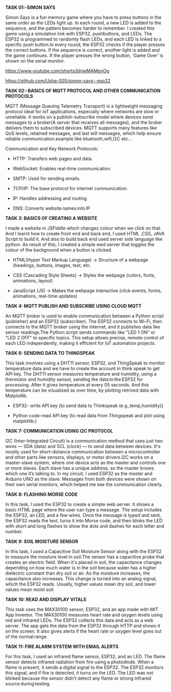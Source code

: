 **TASK 01:-SIMON SAYS** 

Simon Says is a fun memory game where you have  to press buttons in the same order as the LEDs light up. In each round, a new LED is added to the sequence, and the pattern becomes harder to remember. I created this game using a simulation link with ESP32, pushbuttons, and LEDs. The ESP32 is programmed to randomly flash LEDs, and each LED is linked to a specific push button.In every round, the ESP32 checks if the player presses the correct buttons. If the sequence is correct, another light is added and the game continues. 
If the player presses the wrong button, ‘Game Over’ is shown on the serial monitor. 

https://www.youtube.com/shorts/bhjwMAMpnOg 

https://github.com/Usha-005/simon-says--esp32 

**TASK 02:-BASICS OF MQTT PROTOCOL AND OTHER COMMUNICATION PROTOCOLS** 

MQTT (Message Queuing Telemetry Transport) is a lightweight messaging protocol ideal for IoT applications, especially where networks are slow or unreliable. It works on a publish-subscribe model where devices send messages to a broker(A server that receives all messages), and the broker delivers them to subscribed devices. MQTT supports many features like QoS levels, retained messages, and last will messages, which help ensure reliable communication.example like bluetooth,wifi,I2C etc… 

 

Communication and Key Network Protocols: 

* HTTP: Transfers web pages and data. 

* WebSocket: Enables real-time communication. 

* SMTP: Used for sending emails. 

* TCP/IP: The base protocol for internet communication. 

* IP: Handles addressing and routing 

* DNS: Converts website names into IP 

 

**TASK 3: BASICS OF CREATING A WEBSITE** 

I made a website in JSFiddle which changes colour when we click on that. And I learnt how to create front end and back end, I used HTML ,CSS, JAVA Script to build it. And also to build back end used server side language like python. As result of this, I created a simple wed server that toggles the colour of the background when a button is clicked. 

* HTML(Hyper Text Markup Language) → Structure of a webpage (headings, buttons, images, text, etc. 

* CSS (Cascading Style Sheets) → Styles the webpage (colors, fonts, animations, layout) 

* JavaScript (JS) → Makes the webpage interactive (click events, forms, animations, real-time updates) 

 

 

**TASK 4: MQTT PUBLISH AND SUBSCRIBE USING CLOUD MQTT** 

An MQTT broker is used to enable communication between a Python script (publisher) and an ESP32 (subscriber). The ESP32 connects to Wi-Fi, then connects to the MQTT broker using the internet, and it publishes data like sensor readings.The Python script sends commands like "LED 1 ON" or "LED 2 OFF" to specific topics. 
This setup allows precise, remote control of each LED independently, making it efficient for IoT automation projects. 

  

 

**TASK 6: SENDING DATA TO THINGSPEAK**

This task involves using a DHT11 sensor, ESP32, and ThingSpeak to monitor temperature data and we have to create the account in think speak to get API key. The DHT11 sensor measures temperature and humidity, using a thermistor and humidity sensor, sending the data to the ESP32 for processing .After it gives temperature at every 05 seconds. And this temperature can be visualized as over time, by plotting retrived data with Matplotlib.  

* ESP32- write API key (to send data to Thinkspeak (e.g.,temp,humidity)) 

* Python code-read API key (to read data from Thingspeak and plot using matplotlib.) 

 

 

 

**TASK 7: COMMUNICATION USING I2C PROTOCOL** 

I2C (Inter-Integrated Circuit) is a communication method that uses just two wires — SDA (data) and SCL (clock) — to send data between devices. It's mostly used for short-distance communication between a microcontroller and other parts like sensors, displays, or motor drivers.I2C works on a master-slave system, where one device acts as the master and controls one or more slaves. Each slave has a unique address, so the master knows which one it’s talking to. In my circuit, I used ESP32 as the master and Arduino UNO as the slave. 
Messages from both devices were shown on their own serial monitors, which helped me see the communication clearly. 

 

 

**TASK 8: FLASHING MORSE CODE** 

In this task, I used the ESP32 to create a simple web server. It shows a basic HTML page where the user can type a message. The setup includes the ESP32, an LED, and a few wires. Once the message is typed and sent, the ESP32 reads the text, turns it into Morse code, and then blinks the LED with short and long flashes to show the dots and dashes for each letter and number. 

 

 

 

 

**TASK 9: SOIL MOISTURE SENSOR** 

In this task, I used a Capacitive Soil Moisture Sensor along with the ESP32 to measure the moisture level in soil.The sensor has a capacitive probe that creates an electric field. When it's placed in soil, the capacitance changes depending on how much water is in the soil because water has a higher dielectric constant than dry soil or air. As the moisture increases, the capacitance also increases. This change is turned into an analog signal, which the ESP32 reads. 
Usually, higher values mean dry soil, and lower values mean moist soil. 

 

 

 

**TASK 10: READ AND DISPLAY VITALS** 

This task uses the MAX30100 sensor, ESP32, and an app made with MIT App Inventor. The MAX30100 measures heart rate and oxygen levels using red and infrared LEDs. The ESP32 collects this data and acts as a web server. The app gets the data from the ESP32 through HTTP and shows it on the screen. It also gives alerts if the heart rate or oxygen level goes out of the normal range. 

**TASK 11: FIRE ALARM SYSTEM WITH EMAIL ALERTS** 

For this task, I used an infrared flame sensor, ESP32, and an LED. The flame sensor detects infrared radiation from fire using a photodiode. When a flame is present, it sends a digital signal to the ESP32. The ESP32 monitors this signal, and if fire is detected, it turns on the LED. The LED was not blinked because the sensor didn’t detect any flame or strong infrared source during testing. 

 

 

 

 

 

 

 
 
